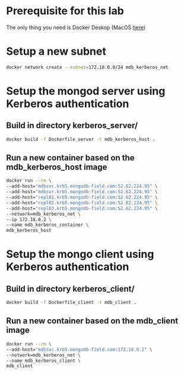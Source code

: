 # Prerequisite for this lab
The only thing you need is Docker Deskop (MacOS [here](https://docs.docker.com/docker-for-mac/install/))

# Setup a new subnet
```bash
docker network create --subnet=172.18.0.0/24 mdb_kerberos_net
```

# Setup the mongod server using Kerberos authentication
## Build in directory kerberos_server/
```bash
docker build -f Dockerfile_server -t mdb_kerberos_host .
```

## Run a new container based on the mdb_kerberos_host image
```bash
docker run --rm \
--add-host="mdbsvc.krb5.mongodb-field.com:52.62.224.95" \
--add-host="mdbsvr.krb5.mongodb-field.com:52.62.224.95" \
--add-host="repl01.krb5.mongodb-field.com:52.62.224.95" \
--add-host="repl02.krb5.mongodb-field.com:52.62.224.95" \
--add-host="repl03.krb5.mongodb-field.com:52.62.224.95" \
--network=mdb_kerberos_net \
--ip 172.18.0.2 \
--name mdb_kerberos_container \
mdb_kerberos_host
```

# Setup the mongo client using Kerberos authentication
## Build in directory kerberos_client/
```bash
docker build -f Dockerfile_client -t mdb_client .
```

## Run a new container based on the mdb_client image
```bash
docker run --rm \
--add-host="mdbsvc.krb5.mongodb-field.com:172.18.0.2" \
--network=mdb_kerberos_net \
--name mdb_kerberos_client \
mdb_client
```
